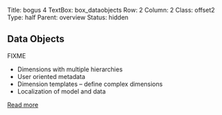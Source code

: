 Title: bogus 4
TextBox: box_dataobjects
Row: 2
Column: 2
Class: offset2
Type: half
Parent: overview
Status: hidden

## Data Objects ##

FIXME

*	Dimensions with multiple hierarchies
*	User oriented metadata
*	Dimension templates – define complex dimensions
*	Localization of model and data

[Read more](http://example.com)
